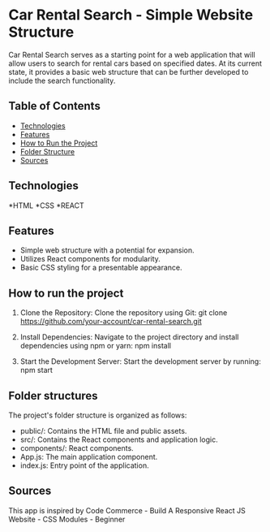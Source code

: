 # Car Rental Search - Simple Website Structure
Car Rental Search serves as a starting point for a web application that will allow users to search for rental cars based on specified dates. At its current state, it provides a basic web structure that can be further developed to include the search functionality.

## Table of Contents
* [Technologies](#technologies)
* [Features](#features)
* [How to Run the Project](#how-to-run-the-project)
* [Folder Structure](#folder-structure)
* [Sources](#sources)

## Technologies
*HTML
*CSS
*REACT

## Features
* Simple web structure with a potential for expansion.
* Utilizes React components for modularity.
* Basic CSS styling for a presentable appearance.

## How to run the project
1. Clone the Repository:
  Clone the repository using Git:
  git clone https://github.com/your-account/car-rental-search.git

2. Install Dependencies:
  Navigate to the project directory and install dependencies using npm or yarn:
  npm install

3. Start the Development Server:
  Start the development server by running:
  npm start

## Folder structures

The project's folder structure is organized as follows:
* public/: Contains the HTML file and public assets.
* src/: Contains the React components and application logic.
* components/: React components.
* App.js: The main application component.
* index.js: Entry point of the application.

## Sources
This app is inspired by Code Commerce - Build A Responsive React JS Website - CSS Modules - Beginner
